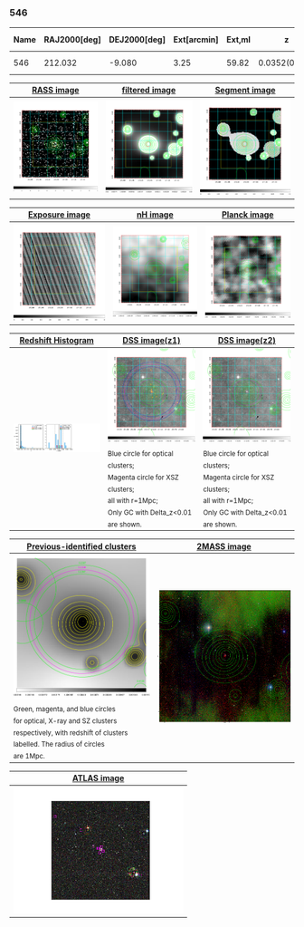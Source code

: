 <div STYLE="page-break-after: always;"></div>

### 546

|Name|RAJ2000[deg]|DEJ2000[deg] |Ext[arcmin]| Ext,ml | z | z_src| C|GC(XSZ,Delta_z<0.01)| GC(OPT,Delta_z<0.01)|GC| R_sig[arcmin] | R500[arcmin] | R500[Mpc]| CRsig[c/s] | CR500[c/s] |L500[1E44 erg/s]|F500[1E-12 erg/s/cm^2]| M500[1E14 Msun]|Tx[keV]|Cnt_sig|Beta|Rc[arcmin]|Comment|Alias|
|---|---|---|---|---|---|------|---|--------|---------|----------|---|---|---|---|---|---|---|---|---|---|---|---|---|---|
|546| 212.032| -9.080| 3.25| 59.82| 0.0352(0.005)| z1, z_xsz| B| MCXC| N| MCXC, N| 9.775| 14.991| 0.630| 0.257(0.042)| 0.282(0.046)| 0.135(0.016)| 4.701(0.560)| 0.74(0.05)| 1.79(0.07)| 75.2| 0.929(-0.092+0.052)| 6.920(-0.752+0.592)| -| k402|

|[RASS image](../image/546/546_img.pdf)|[filtered image](../image/546/546_fil.pdf)|[Segment image](../image/546/546_seg.pdf)|
|-------------------|--------------------|-------------------|
| <img src="../image/546/546_img.png" width="300">  | <img src="../image/546/546_fil.png" width="300">   | <img src="../image/546/546_seg.png" width="300">  |

|[Exposure image](../image/546/546_mex.pdf)| [nH image](../image/546/546_nh.pdf)| [Planck image](../image/546/546_p.pdf)|
|-------------------|--------------------|-------------------|
|<img src="../image/546/546_mex.png" width="300">   | <img src="../image/546/546_nh.png" width="300">    | <img src="../image/546/546_p.png" width="300"> |

|[Redshift Histogram](../image/546/546_zg.pdf) | [DSS image(z1)](../image/546/546_dss_z1.pdf)      |  [DSS image(z2)](../image/546/546_dss_z2.pdf)    |
|-------------------|--------------------|-------------------|
|<img src="../image/546/546_zg.png" width="300"> |<img src="../image/546/546_dss_z1.png" width="300"> <sub><br>Blue circle for optical clusters; <br>Magenta circle for XSZ clusters; <br>all with r=1Mpc; <br>Only GC with Delta_z<0.01 are shown. </sub>| <img src="../image/546/546_dss_z2.png" width="300"><sub><br>Blue circle for optical clusters; <br>Magenta circle for XSZ clusters; <br>all with r=1Mpc; <br>Only GC with Delta_z<0.01 are shown. </sub> |

|[Previous-identified clusters](../image/546/546_gc.pdf) | [2MASS image](../image/546/546_2mass.pdf)      |
|-------------------|-------------------|
|<img src=../image/546/546_gc.png width="300"> <br><sub>Green, magenta, and blue circles <br>for optical, X-ray and SZ clusters <br>respectively, with redshift of clusters <br>labelled. The radius of circles <br>are 1Mpc.</sub>|<img src="../image/546/546_2mass.png" width="300">  |

|[ATLAS image](../image/546/546_s.pdf)        |
|-------------------|
| <img src="../image/546/546_s.png" width="300">  |
